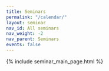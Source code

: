 ```yaml
---
title: Seminars
permalink: "/calendar/"
layout: seminar
nav_id: All seminars
nav_weight: -2
nav_parent: Seminars
events: false
---
```


<!-- this is the main seminar list page; other pages are kept for consistency. Every highlight of "all seminars" will only highlight this page -->

{% include seminar_main_page.html %}
